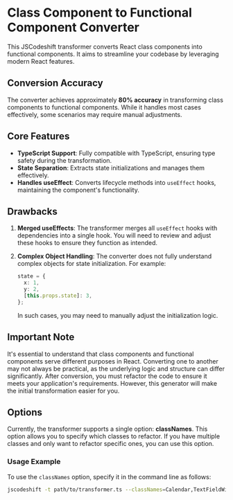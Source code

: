 # Class Component to Functional Component Converter

This JSCodeshift transformer converts React class components into functional components. It aims to streamline your codebase by leveraging modern React features.

## Conversion Accuracy

The converter achieves approximately **80% accuracy** in transforming class components to functional components. While it handles most cases effectively, some scenarios may require manual adjustments.

## Core Features

- **TypeScript Support**: Fully compatible with TypeScript, ensuring type safety during the transformation.
- **State Separation**: Extracts state initializations and manages them effectively.
- **Handles useEffect**: Converts lifecycle methods into `useEffect` hooks, maintaining the component's functionality.

## Drawbacks

1. **Merged useEffects**: The transformer merges all `useEffect` hooks with dependencies into a single hook. You will need to review and adjust these hooks to ensure they function as intended.
2. **Complex Object Handling**: The converter does not fully understand complex objects for state initialization. For example:

   ```typescript
   state = {
     x: 1,
     y: 2,
     [this.props.state]: 3,
   };
   ```

   In such cases, you may need to manually adjust the initialization logic.

## Important Note

It's essential to understand that class components and functional components serve different purposes in React. Converting one to another may not always be practical, as the underlying logic and structure can differ significantly. After conversion, you must refactor the code to ensure it meets your application's requirements. However, this generator will make the initial transformation easier for you.

## Options

Currently, the transformer supports a single option: **classNames**. This option allows you to specify which classes to refactor. If you have multiple classes and only want to refactor specific ones, you can use this option.

### Usage Example

To use the `classNames` option, specify it in the command line as follows:

```bash
jscodeshift -t path/to/transformer.ts --classNames=Calendar,TextFieldWithValidation <path-to-your-files>
```
